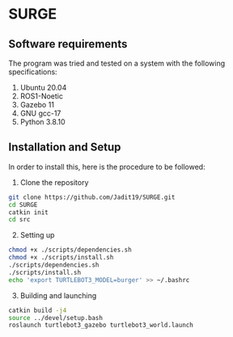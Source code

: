 # SURGE

## Software requirements
The program was tried and tested on a system with the following specifications:

1. Ubuntu 20.04
2. ROS1-Noetic
3. Gazebo 11
4. GNU gcc-17
5. Python 3.8.10

## Installation and Setup
In order to install this, here is the procedure to be followed:

1. Clone the repository

```sh
git clone https://github.com/Jadit19/SURGE.git
cd SURGE
catkin init
cd src
```

2. Setting up
```sh
chmod +x ./scripts/dependencies.sh
chmod +x ./scripts/install.sh
./scripts/dependencies.sh
./scripts/install.sh
echo 'export TURTLEBOT3_MODEL=burger' >> ~/.bashrc
```

3. Building and launching

```sh
catkin build -j4
source ../devel/setup.bash
roslaunch turtlebot3_gazebo turtlebot3_world.launch
```